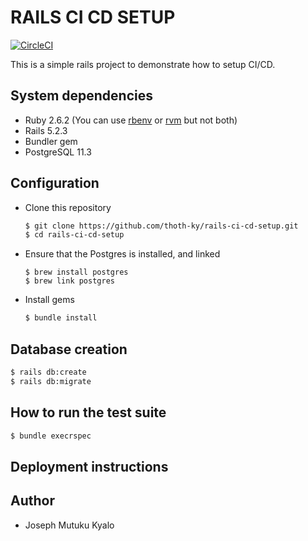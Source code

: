 # RAILS CI CD SETUP

[![CircleCI](https://circleci.com/gh/thoth-ky/rails-ci-cd-setup/tree/develop.svg?style=svg)](https://circleci.com/gh/thoth-ky/rails-ci-cd-setup/tree/develop)

This is a simple rails project to demonstrate how to setup CI/CD.

## System dependencies
  * Ruby 2.6.2 (You can use [rbenv](https://github.com/rbenv/rbenv) or [rvm](https://rvm.io/) but not both)
  * Rails 5.2.3
  * Bundler gem
  * PostgreSQL 11.3

## Configuration
  * Clone this repository
    ```zsh
    $ git clone https://github.com/thoth-ky/rails-ci-cd-setup.git
    $ cd rails-ci-cd-setup
    ```
  * Ensure that the Postgres is installed, and linked
    ```
    $ brew install postgres
    $ brew link postgres
    ```
  * Install gems
    ```zsh
    $ bundle install
    ```

## Database creation
  ```zsh
  $ rails db:create
  $ rails db:migrate
  ```

## How to run the test suite
  ```zsh
  $ bundle execrspec
  ```

## Deployment instructions
<!-- TODO: -->

## Author
  * Joseph Mutuku Kyalo


